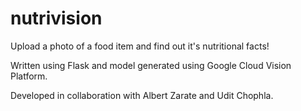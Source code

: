 # nutrivision
Upload a photo of a food item and find out it's nutritional facts!

Written using Flask and model generated using Google Cloud Vision Platform.

Developed in collaboration with Albert Zarate and Udit Chophla.
